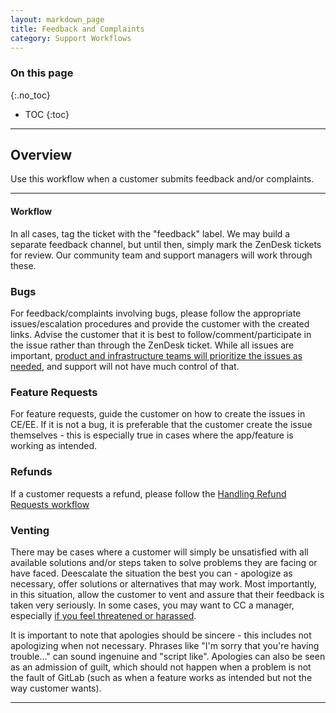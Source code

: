 ```yaml
---
layout: markdown_page
title: Feedback and Complaints
category: Support Workflows
---
```


### On this page
{:.no_toc}

- TOC
{:toc}

---

## Overview

Use this workflow when a customer submits feedback and/or complaints.

---

#### Workflow

In all cases, tag the ticket with the "feedback" label. We may build a separate feedback channel, but until then, simply mark the ZenDesk tickets for review. Our community team and support managers will work through these.


### Bugs

For feedback/complaints involving bugs, please follow the appropriate issues/escalation procedures and provide the customer with the created links. Advise the customer that it is best to follow/comment/participate in the issue rather than through the ZenDesk ticket. While all issues are important, [product and infrastructure teams will prioritize the issues as needed](https://github.com/daijapan/test/tree/master/support/workflows/services/support_workflows/issue_escalations.html#issue-prioritization), and support will not have much control of that.

### Feature Requests

For feature requests, guide the customer on how to create the issues in CE/EE. If it is not a bug, it is preferable that the customer create the issue themselves - this is especially true in cases where the app/feature is working as intended.

### Refunds

If a customer requests a refund, please follow the [Handling Refund Requests workflow](https://github.com/daijapan/test/tree/master/support/workflows/shared/support_workflows/handling_refund_requests.html.md)

### Venting

There may be cases where a customer will simply be unsatisfied with all available solutions and/or steps taken to solve problems they are facing or have faced. Deescalate the situation the best you can - apologize as necessary, offer solutions or alternatives that may work. Most importantly, in this situation, allow the customer to vent and assure that their feedback is taken very seriously. In some cases, you may want to CC a manager, especially [if you feel threatened or harassed](https://github.com/daijapan/test/tree/master/support/#what-if-i-feel-threatened-or-harassed-while-handling-a-support-request). 

It is important to note that apologies should be sincere - this includes not apologizing when not necessary. Phrases like "I'm sorry that you're having trouble..." can sound ingenuine and "script like". Apologies can also be seen as an admission of guilt, which should not happen when a problem is not the fault of GitLab (such as when a feature works as intended but not the way customer wants). 

---
